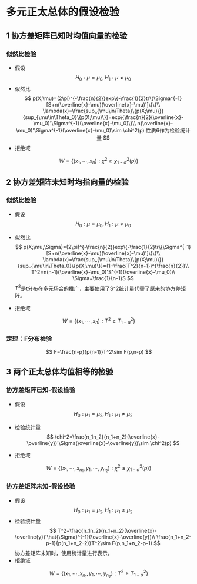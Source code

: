 # 多元正太总体的假设检验

## 1 协方差矩阵已知时均值向量的检验
### 似然比检验
* 假设
$$
H_0:\mu=\mu_0,H_1:\mu\not ={\mu_0}
$$
* 似然比
$$
p(X;\mu)=(2\pi)^{-\frac{n}{2}}exp\{-\frac{1}{2}tr\{\Sigma^{-1}[S+n(\overline{x}-\mu)(\overline{x}-\mu)']\}\}\\
\lambda(x)=\frac{sup_{\mu\in\Theta}\{p(X;\mu)\}}{sup_{\mu\in\Theta_0}\{p(X;\mu)\}}=exp\{\frac{n}{2}(\overline{x}-\mu_0)'\Sigma^{-1}(\overline{x}-\mu_0)\}\\
n(\overline{x}-\mu_0)'\Sigma^{-1}(\overline{x}-\mu_0)\sim \chi^2(p) 性质6作为检验统计量
$$
* 拒绝域

$$
W=\{(x_1,\cdots,x_n):\chi^2\geq\chi^2_{1-\alpha}(p)\}
$$


## 2 协方差矩阵未知时均指向量的检验

### 似然比检验
* 假设
$$
H_0:\mu=\mu_0,H_1:\mu\not ={\mu_0}
$$
* 似然比
$$
p(X;\mu,\Sigma)=(2\pi)^{-\frac{n}{2}}exp\{-\frac{1}{2}tr\{\Sigma^{-1}[S+n(\overline{x}-\mu)(\overline{x}-\mu)']\}\}\\
\lambda(x)=\frac{sup_{\mu\in\Theta}\{p(X;\mu)\}}{sup_{\mu\in\Theta_0}\{p(X;\mu)\}}=(1+\frac{T^2}{n-1})^{\frac{n}{2}}\\
T^2=n(n-1)(\overline{x}-\mu_0)'S^{-1}(\overline{x}-\mu_0)\\
\Sigma=\frac{1}{n-1}S
$$
$T^2$是t分布在多元场合的推广，主要使用了S^2统计量代替了原来的协方差矩阵。

* 拒绝域

$$
W=\{(x_1,\cdots,x_n):T^2\geq T^2_{1-\alpha}\}
$$

### 定理：F分布检验
$$
F=\frac{n-p}{p(n-1)}T^2\sim F(p,n-p)
$$

## 3 两个正太总体均值相等的检验

### 协方差矩阵已知-假设检验
* 假设
$$
H_0:\mu_1=\mu_2,H_1:\mu_1\not ={\mu_2}
$$
* 检验统计量
$$
\chi^2=\frac{n_1n_2}{n_1+n_2}(\overline{x}-\overline{y})'\Sigma(\overline{x}-\overline{y})\sim \chi^2(p)
$$

* 拒绝域

$$
W=\{(x_1,\cdots,x_{n_1},y_1,\cdots,y_{n_2}):\chi^2\geq \chi^2_{1-\alpha}(p)\}
$$

### 协方差矩阵未知-假设检验
* 假设
$$
H_0:\mu_1=\mu_2,H_1:\mu_1\not ={\mu_2}
$$
* 检验统计量
$$
T^2=\frac{n_1n_2}{n_1+n_2}(\overline{x}-\overline{y})'\hat{\Sigma}^{-1}(\overline{x}-\overline{y})\\
\frac{n_1+n_2-p-1}{p(n_1+n_2-2)}T^2\sim F(p,n_1+n_2-p-1)
$$
协方差矩阵未知时，使用统计量进行表示。
* 拒绝域

$$
W=\{(x_1,\cdots,x_{n_1},y_1,\cdots,y_{n_2}):T^2\geq T^2_{1-\alpha}\}
$$